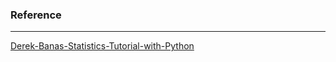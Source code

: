 ### Reference
---
[Derek-Banas-Statistics-Tutorial-with-Python](https://youtube.com/playlist?list=PLGLfVvz_LVvQjNJr85J4U_lxDg8vgqvcO&feature=shared)